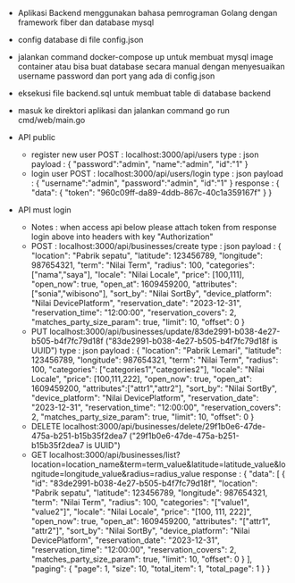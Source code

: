 - Aplikasi Backend menggunakan bahasa pemrograman Golang dengan framework fiber dan database mysql
- config database di file config.json
- jalankan command docker-compose up untuk membuat mysql image container 
  atau bisa buat database secara manual dengan menyesuaikan username password dan port yang ada di config.json
- eksekusi file backend.sql untuk membuat table di database backend 
- masuk ke direktori aplikasi dan jalankan command go run cmd/web/main.go

- API public
    - register new user
      POST    : localhost:3000/api/users 
      type    : json
      payload : {
                "password":"admin",
                "name":"admin",
                "id":"1"
                }
    - login user
      POST    : localhost:3000/api/users/login
      type    : json
      payload : {
                "username":"admin",
                "password":"admin",
                "id":"1"
            }
      response : 
                {
                "data": {
                    "token": "960c09ff-da89-4ddb-867c-40c1a359167f"
                        }
                }      

- API must login 
    - Notes   : when access api below please attach token from response login above into headers with key "Authorization"
    - POST    : localhost:3000/api/businesses/create
      type    : json
      payload : {
                "location": "Pabrik sepatu",
                "latitude": 123456789,
                "longitude": 987654321,
                "term": "Nilai Term",
                "radius": 100,
                "categories": ["nama","saya"],
                "locale": "Nilai Locale",
                "price": [100,111],
                "open_now": true,
                "open_at": 1609459200,
                "attributes":["sonia","wibisono"],
                "sort_by": "Nilai SortBy",
                "device_platform": "Nilai DevicePlatform",
                "reservation_date": "2023-12-31",
                "reservation_time": "12:00:00",
                "reservation_covers": 2,
                "matches_party_size_param": true,
                "limit": 10,
                "offset": 0
            } 
    - PUT localhost:3000/api/businesses/update/83de2991-b038-4e27-b505-b4f7fc79d18f ("83de2991-b038-4e27-b505-b4f7fc79d18f is UUID")
      type    : json
      payload : {
                "location": "Pabrik Lemari",
                "latitude": 123456789,
                "longitude": 987654321,
                "term": "Nilai Term",
                "radius": 100,
                "categories": ["categories1","categories2"],
                "locale": "Nilai Locale",
                "price": [100,111,222],
                "open_now": true,
                "open_at": 1609459200,
                "attributes":["attr1","attr2"],
                "sort_by": "Nilai SortBy",
                "device_platform": "Nilai DevicePlatform",
                "reservation_date": "2023-12-31",
                "reservation_time": "12:00:00",
                "reservation_covers": 2,
                "matches_party_size_param": true,
                "limit": 10,
                "offset": 0
            }     
    - DELETE localhost:3000/api/businesses/delete/29f1b0e6-47de-475a-b251-b15b35f2dea7 ("29f1b0e6-47de-475a-b251-b15b35f2dea7 is UUID")            
    - GET localhost:3000/api/businesses/list?location=location_name&term=term_value&latitude=latitude_value&longitude=longitude_value&radius=radius_value
      response : {
                    "data": [
                        {
                            "id": "83de2991-b038-4e27-b505-b4f7fc79d18f",
                            "location": "Pabrik sepatu",
                            "latitude": 123456789,
                            "longitude": 987654321,
                            "term": "Nilai Term",
                            "radius": 100,
                            "categories": "[\"value1\", \"value2\"]",
                            "locale": "Nilai Locale",
                            "price": "[100, 111, 222]",
                            "open_now": true,
                            "open_at": 1609459200,
                            "attributes": "[\"attr1\", \"attr2\"]",
                            "sort_by": "Nilai SortBy",
                            "device_platform": "Nilai DevicePlatform",
                            "reservation_date": "2023-12-31",
                            "reservation_time": "12:00:00",
                            "reservation_covers": 2,
                            "matches_party_size_param": true,
                            "limit": 10,
                            "offset": 0
                        }
                    ],
                    "paging": {
                        "page": 1,
                        "size": 10,
                        "total_item": 1,
                        "total_page": 1
                    }
                }  
